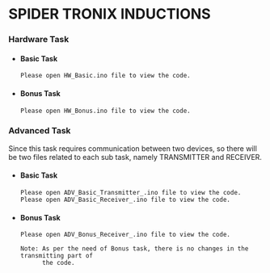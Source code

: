 # SPIDER TRONIX INDUCTIONS
### Hardware Task 
* #### Basic Task
      Please open HW_Basic.ino file to view the code.
* #### Bonus Task
      Please open HW_Bonus.ino file to view the code. 

### Advanced Task 
Since this task requires communication between two devices, so there will be two files related to each sub task, namely TRANSMITTER and RECEIVER.
* #### Basic Task
      Please open ADV_Basic_Transmitter_.ino file to view the code.
      Please open ADV_Basic_Receiver_.ino file to view the code.
* #### Bonus Task
      Please open ADV_Bonus_Receiver_.ino file to view the code. 
      
      Note: As per the need of Bonus task, there is no changes in the transmitting part of
            the code.